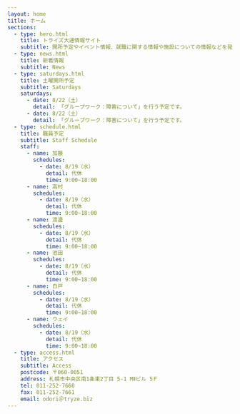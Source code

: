 ```yaml
---
layout: home
title: ホーム
sections:
  - type: hero.html
    title: トライズ大通情報サイト
    subtitle: 開所予定やイベント情報、就職に関する情報や施設についての情報などを発信しております
  - type: news.html
    title: 新着情報
    subtitle: News
  - type: saturdays.html
    title: 土曜開所予定
    subtitle: Saturdays
    saturdays:
      - date: 8/22（土）
        detail: 「グループワーク：障害について」を行う予定です。
      - date: 8/22（土）
        detail: 「グループワーク：障害について」を行う予定です。
  - type: schedule.html
    title: 職員予定
    subtitle: Staff Schedule
    staff:
      - name: 加藤
        schedules:
          - date: 8/19（水）
            detail: 代休
            time: 9:00~18:00
      - name: 高村
        schedules:
          - date: 8/19（水）
            detail: 代休
            time: 9:00~18:00
      - name: 渡邊
        schedules:
          - date: 8/19（水）
            detail: 代休
            time: 9:00~18:00
      - name: 池田
        schedules:
          - date: 8/19（水）
            detail: 代休
            time: 9:00~18:00
      - name: 白戸
        schedules:
          - date: 8/19（水）
            detail: 代休
            time: 9:00~18:00
      - name: ウェイ
        schedules:
          - date: 8/19（水）
            detail: 代休
            time: 9:00~18:00
  - type: access.html
    title: アクセス
    subtitle: Access
    postcode: 〒060-0051     
    address: 札幌市中央区南1条東2丁目 5-1 MⅡビル 5Ｆ
    tel: 011-252-7660
    fax: 011-252-7661
    email: odori＠tryze.biz
---
```




